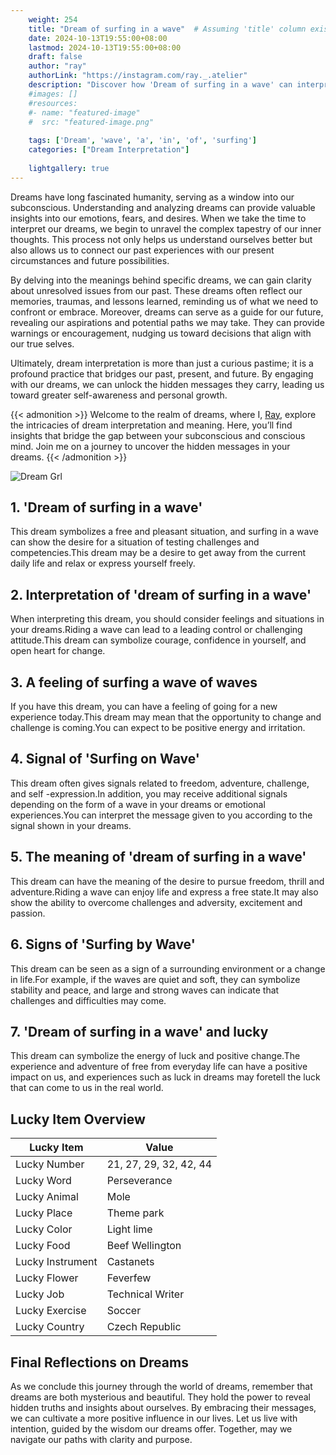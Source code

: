 ```yaml
---
    weight: 254
    title: "Dream of surfing in a wave"  # Assuming 'title' column exists
    date: 2024-10-13T19:55:00+08:00
    lastmod: 2024-10-13T19:55:00+08:00
    draft: false
    author: "ray"
    authorLink: "https://instagram.com/ray._.atelier"
    description: "Discover how 'Dream of surfing in a wave' can interpret your future and uncover its significant meanings in your life."
    #images: []
    #resources:
    #- name: "featured-image"
    #  src: "featured-image.png"
    
    tags: ['Dream', 'wave', 'a', 'in', 'of', 'surfing']
    categories: ["Dream Interpretation"]
    
    lightgallery: true
---
```

    
Dreams have long fascinated humanity, serving as a window into our subconscious. Understanding and analyzing dreams can provide valuable insights into our emotions, fears, and desires. When we take the time to interpret our dreams, we begin to unravel the complex tapestry of our inner thoughts. This process not only helps us understand ourselves better but also allows us to connect our past experiences with our present circumstances and future possibilities.

By delving into the meanings behind specific dreams, we can gain clarity about unresolved issues from our past. These dreams often reflect our memories, traumas, and lessons learned, reminding us of what we need to confront or embrace. Moreover, dreams can serve as a guide for our future, revealing our aspirations and potential paths we may take. They can provide warnings or encouragement, nudging us toward decisions that align with our true selves.

Ultimately, dream interpretation is more than just a curious pastime; it is a profound practice that bridges our past, present, and future. By engaging with our dreams, we can unlock the hidden messages they carry, leading us toward greater self-awareness and personal growth.

{{< admonition >}}
Welcome to the realm of dreams, where I, [Ray](https://instagram.com/ray._.atelier), explore the intricacies of dream interpretation and meaning. Here, you’ll find insights that bridge the gap between your subconscious and conscious mind. Join me on a journey to uncover the hidden messages in your dreams.
{{< /admonition >}}

![Dream Grl](https://cdn.pixabay.com/photo/2017/11/02/03/35/gothic-2910057_1280.jpg "Dream Grl")

## 1. 'Dream of surfing in a wave'
This dream symbolizes a free and pleasant situation, and surfing in a wave can show the desire for a situation of testing challenges and competencies.This dream may be a desire to get away from the current daily life and relax or express yourself freely.

## 2. Interpretation of 'dream of surfing in a wave'
When interpreting this dream, you should consider feelings and situations in your dreams.Riding a wave can lead to a leading control or challenging attitude.This dream can symbolize courage, confidence in yourself, and open heart for change.

## 3. A feeling of surfing a wave of waves
If you have this dream, you can have a feeling of going for a new experience today.This dream may mean that the opportunity to change and challenge is coming.You can expect to be positive energy and irritation.

## 4. Signal of 'Surfing on Wave'
This dream often gives signals related to freedom, adventure, challenge, and self -expression.In addition, you may receive additional signals depending on the form of a wave in your dreams or emotional experiences.You can interpret the message given to you according to the signal shown in your dreams.

## 5. The meaning of 'dream of surfing in a wave'
This dream can have the meaning of the desire to pursue freedom, thrill and adventure.Riding a wave can enjoy life and express a free state.It may also show the ability to overcome challenges and adversity, excitement and passion.

## 6. Signs of 'Surfing by Wave'
This dream can be seen as a sign of a surrounding environment or a change in life.For example, if the waves are quiet and soft, they can symbolize stability and peace, and large and strong waves can indicate that challenges and difficulties may come.

## 7. 'Dream of surfing in a wave' and lucky
This dream can symbolize the energy of luck and positive change.The experience and adventure of free from everyday life can have a positive impact on us, and experiences such as luck in dreams may foretell the luck that can come to us in the real world.

## Lucky Item Overview
| Lucky Item          | Value              |
|---------------|--------------------|
| Lucky Number        | 21, 27, 29, 32, 42, 44  |
| Lucky Word          | Perseverance |
| Lucky Animal        | Mole |
| Lucky Place         | Theme park     |
| Lucky Color         | Light lime     |
| Lucky Food          | Beef Wellington      |
| Lucky Instrument    | Castanets |
| Lucky Flower        | Feverfew    |
| Lucky Job           | Technical Writer       |
| Lucky Exercise      | Soccer  |
| Lucky Country       | Czech Republic    |


##  Final Reflections on Dreams

As we conclude this journey through the world of dreams, remember that dreams are both mysterious and beautiful. They hold the power to reveal hidden truths and insights about ourselves. By embracing their messages, we can cultivate a more positive influence in our lives. Let us live with intention, guided by the wisdom our dreams offer. Together, may we navigate our paths with clarity and purpose.
